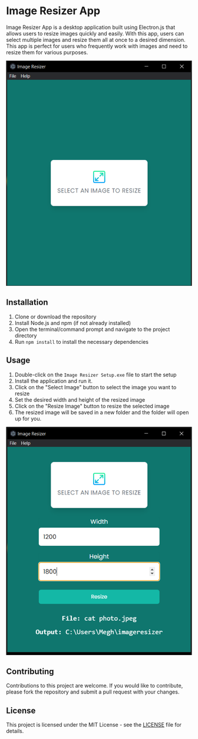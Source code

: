 # Image Resizer App

Image Resizer App is a desktop application built using Electron.js that allows users to resize images quickly and easily. With this app, users can select multiple images and resize them all at once to a desired dimension. This app is perfect for users who frequently work with images and need to resize them for various purposes.

![Image Resizer App Screenshot](selection.png) 

## Installation

1. Clone or download the repository
2. Install Node.js and npm (if not already installed)
3. Open the terminal/command prompt and navigate to the project directory
4. Run `npm install` to install the necessary dependencies

## Usage

1. Double-click on the `Image Resizer Setup.exe` file to start the setup
2. Install the application and run it.
3. Click on the "Select Image" button to select the image you want to resize
4. Set the desired width and height of the resized image
5. Click on the "Resize Image" button to resize the selected image
6. The resized image will be saved in a new folder and the folder will open up for you.

![Image Resizer App Usage Screenshot](configure.png)

## Contributing

Contributions to this project are welcome. If you would like to contribute, please fork the repository and submit a pull request with your changes.

## License

This project is licensed under the MIT License - see the [LICENSE](LICENSE) file for details.
